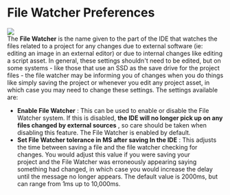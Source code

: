 # File Watcher Preferences

  
![](https://gms.magecorn.com/Manual/assets/Images/Setup_And_Version/Preferences/General_FileWatcher_Prefs.png)  
The **File Watcher** is the name given to the part of the IDE that
watches the files related to a project for any changes due to external
software (ie: editing an image in an external editor) or due to internal
changes like editing a script asset. In general, these settings
shouldn't need to be edited, but on some systems - like those that use
an SSD as the save drive for the project files - the file watcher may be
informing you of changes when you do things like simply saving the
project or whenever you edit any project asset, in which case you may
need to change these settings. The settings available are:

-   **Enable File Watcher** : This can be used to enable or disable the
    File Watcher system. If this is disabled, **the IDE will no longer
    pick up on any files changed by external sources** , so care should
    be taken when disabling this feature. The File Watcher is enabled by
    default.
-   **Set File Watcher tolerance in MS after saving In the IDE** : This
    adjusts the time between saving a file and the file watcher checking
    for changes. You would adjust this value if you were saving your
    project and the File Watcher was erroneously appearing saying
    something had changed, in which case you would increase the delay
    until the message no longer appears. The default value is 2000ms,
    but can range from 1ms up to 10,000ms.
